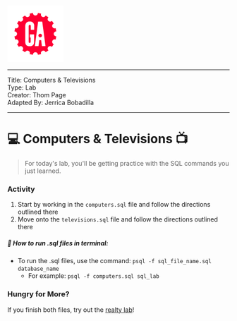 ![](/ga_cog.png)

---
Title: Computers & Televisions <br>
Type: Lab <br>
Creator: Thom Page <br>
Adapted By: Jerrica Bobadilla

---

# :computer: Computers & Televisions :tv:

> For today's lab, you'll be getting practice with the SQL commands you just learned.

### Activity

1. Start by working in the `computers.sql` file and follow the directions outlined there
1. Move onto the `televisions.sql` file and follow the directions outlined there

##### :red_circle: How to run .sql files in terminal:

  - To run the .sql files, use the command: `psql -f sql_file_name.sql database_name`
      - For example: `psql -f computers.sql sql_lab`

### Hungry for More?

If you finish both files, try out the [realty lab](./realty)!
